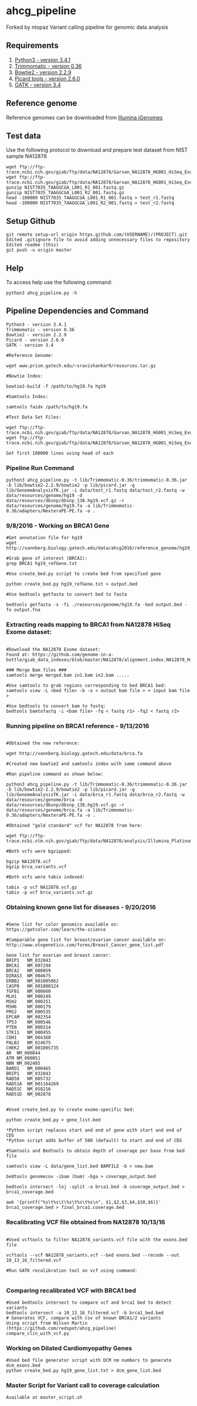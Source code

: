 # ahcg_pipeline
Forked by ntopaz
Variant calling pipeline for genomic data analysis

## Requirements

1. [Python3 - version 3.4.1](https://www.python.org/download/releases/3.4.1/)
2. [Trimmomatic - version 0.36](http://www.usadellab.org/cms/uploads/supplementary/Trimmomatic/Trimmomatic-0.36.zip)
3. [Bowtie2 - version 2.2.9](https://sourceforge.net/projects/bowtie-bio/files/bowtie2/2.2.9/)
4. [Picard tools - version 2.6.0](https://github.com/broadinstitute/picard/releases/download/2.6.0/picard.jar)
5. [GATK - version 3.4](https://software.broadinstitute.org/gatk/download/)

## Reference genome

Reference genomes can be downloaded from [Illumina iGenomes](http://support.illumina.com/sequencing/sequencing_software/igenome.html)

## Test data

Use the following protocol to download and prepare test dataset from NIST sample NA12878

```{sh}
wget ftp://ftp-trace.ncbi.nih.gov/giab/ftp/data/NA12878/Garvan_NA12878_HG001_HiSeq_Exome/NIST7035_TAAGGCGA_L001_R1_001.fastq.gz
wget ftp://ftp-trace.ncbi.nih.gov/giab/ftp/data/NA12878/Garvan_NA12878_HG001_HiSeq_Exome/NIST7035_TAAGGCGA_L001_R2_001.fastq.gz
gunzip NIST7035_TAAGGCGA_L001_R1_001.fastq.gz
gunzip NIST7035_TAAGGCGA_L001_R2_001.fastq.gz
head -100000 NIST7035_TAAGGCGA_L001_R1_001.fastq > test_r1.fastq
head -100000 NIST7035_TAAGGCGA_L001_R2_001.fastq > test_r2.fastq
```


## Setup Github
```{sh}
git remote setup-url origin https.github.com/(USERNAME)/(PROJECT).git
Edited .gitignore file to avoid adding unnecessary files to repository
Edited readme (this)
git push -u origin master 
```


## Help

To access help use the following command:

```{sh}
python3 ahcg_pipeline.py -h
```


## Pipeline Dependencies and Command
```{sh}
Python3 - version 3.4.1
Trimmomatic - version 0.36
Bowtie2 - version 2.2.9
Picard - version 2.6.0
GATK - version 3.4

#Reference Genome:
 
wget www.prism.gatech.edu/~sravishankar9/resources.tar.gz

#Bowtie Index: 

bowtie2-build -f /path/to/hg19.fa hg19

#Samtools Index:

samtools faidx /path/to/hg19.fa

#Test Data Set Files:

wget ftp://ftp-trace.ncbi.nih.gov/giab/ftp/data/NA12878/Garvan_NA12878_HG001_HiSeq_Exome/NIST7035_TAAGGCGA_L001_R1_001.fastq.gz
wget ftp://ftp-trace.ncbi.nih.gov/giab/ftp/data/NA12878/Garvan_NA12878_HG001_HiSeq_Exome/NIST7035_TAAGGCGA_L001_R2_001.fastq.gz

Get first 100000 lines using head of each

```

### Pipeline Run Command

```{sh}
python3 ahcg_pipeline.py -t lib/Trimmomatic-0.36/trimmomatic-0.36.jar -b lib/bowtie2-2.2.9/bowtie2 -p lib/picard.jar -g lib/GenomeAnalysisTK.jar -i data/test_r1.fastq data/test_r2.fastq -w data/resources/genome/hg19 -d data/resources/dbsnp/dbsnp_138.hg19.vcf.gz -r data/resources/genome/hg19.fa -a lib/Trimmomatic-0.36/adapters/NexteraPE-PE.fa -o .
```

### 9/8/2016 - Working on BRCA1 Gene  ###
```{sh}
#Get annotation file for hg19
wget http://vannberg.biology.gatech.edu/data/ahcg2016/reference_genome/hg19_refGene.txt

#Grab gene of interest (BRCA1):
grep BRCA1 hg19_refGene.txt

#Use create_bed.py script to create bed from specified gene

python create_bed.py hg19_refGene.txt > output.bed

#Use bedtools getfasta to convert bed to fasta

bedtools getfasta -s -fi ./resources/genome/hg19.fa -bed output.bed -fo output.fna

```


### Extracting reads mapping to BRCA1 from NA12878 HiSeq Exome dataset:
```{sh}

#Download the NA12878 Exome dataset:
Found at: https://github.com/genome-in-a-bottle/giab_data_indexes/blob/master/NA12878/alignment.index.NA12878_HiSeq_Exome_Garvan_GRCh37_09252015

### Merge Bam files ###
samtools merge merged.bam in1.bam in2.bam .....	

#Use samtools to grab regions corresponding to bed BRCA1 bed:
samtools view -L <bed file> -b -o < outout bam file > < input bam file >

#Use bedtools to convert bam to fastq:
bedtools bamtofastq -i <bam file> -fq < fastq r1> -fq2 < fastq r2>

```


### Running pipeline on BRCA1 reference - 9/13/2016
```{sh}

#Obtained the new reference:

wget http://vannberg.biology.gatech.edu/data/brca.fa

#Created new bowtie2 and samtools index with same command above

#Ran pipeline command as shown below:

python3 ahcg_pipeline.py -t lib/Trimmomatic-0.36/trimmomatic-0.36.jar -b lib/bowtie2-2.2.9/bowtie2 -p lib/picard.jar -g lib/GenomeAnalysisTK.jar -i data/brca_r1.fastq data/brca_r2.fastq -w data/resources/genome/brca -d data/resources/dbsnp/dbsnp_138.hg19.vcf.gz -r data/resources/genome/brca.fa -a lib/Trimmomatic-0.36/adapters/NexteraPE-PE.fa -o .
 
#Obtained "gold standard" vcf for NA12878 from here:

wget ftp://ftp-trace.ncbi.nlm.nih.gov/giab/ftp/data/NA12878/analysis/Illumina_PlatinumGenomes_NA12877_NA12878_09162015/hg19/8.0.1/NA12878/NA12878.vcf.gz

#Both vcfs were bgzipped:

bgzip NA12878.vcf
bgzip brca_variants.vcf

#Both vcfs were tabix indexed:

tabix -p vcf NA12878.vcf.gz
tabix -p vcf brca_variants.vcf.gz
```


### Obtaining known gene list for diseases - 9/20/2016
```{sh}

#Gene list for color genomics available on: 
https://getcolor.com/learn/the-science

#Comparable gene list for breast/ovarian cancer available on:
http://www.otogenetics.com/forms/Breast_Cancer_gene_list.pdf

Gene list for ovarian and breast cancer:
BRIP1	NM_032043
BRCA1	NM_007294
BRCA2	NM_000059
DIRAS3	NM_004675
ERBB2	NM_001005862
CASP8	NM_001080124
TGFB1	NM_000660
MLH1	NM_000249
MSH2	NM_000251
MSH6	NM_000179
PMS2	NM_000535
EPCAM	NM_002354
TP53	NM_000546
PTEN	NM_000314
STK11	NM_000455
CDH1	NM_004360
PALB2	NM_024675
CHEK2	NM_001005735
AR 	NM_000044
ATM	NM_000051
NBN	NM_002485
BARD1	NM_000465
BRIP1	NM_032043
RAD50	NM_005732
RAD51A	NM_001164269
RAD51C	NM_058216
RAD51D	NM_002878


#Used create_bed.py to create exome-specific bed:

python create_bed.py > gene_list.bed

*Python script replaces start and end of gene with start and end of CDS
*Python script adds buffer of 500 (default) to start and end of CDS

#Samtools and Bedtools to obtain depth of coverage per base from bed file

samtools view -L data/gene_list.bed BAMFILE -b > new.bam

bedtools genomecov -ibam (bam) -bga > coverage_output.bed

bedtools intersect -loj -split -a brca1.bed -b coverage_output.bed > brca1_coverage.bed

awk '{printf("%s\t%s\t\%s\t%s\t%s\n", $1,$2,$3,$4,$10,$6)}' brca1_coverage.bed > final_brca1.coverage.bed

```

### Recalibrating VCF file obtained from NA12878 10/13/16
```{sh}

#Used vcftools to filter NA12878_variants.vcf file with the exons.bed file

vcftools --vcf NA12878_variants.vcf --bed exons.bed --recode --out 10_13_16_filtered.vcf

#Run GATK recalibration tool on vcf using command:


```
### Comparing recalibrated VCF with BRCA1 bed 
```{sh}
#Used bedtools intersect to compare vcf and brca1 bed to detect variants
bedtools intersect -a 10_13_16_filtered.vcf -b brca1_bed.bed 
# Generates VCF, compare with csv of known BRCA1/2 variants
Using script from Wilson Martin (https://github.com/redspot/ahcg_pipeline) 
compare_clin_with_vcf.py
```

### Working on Dilated Cardiomyopathy Genes
```{sh}
#Used bed file generator script with DCM nm numbers to generate dcm_exons.bed
python create_bed.py hg19_gene_list.txt > dcm_gene_list.bed
```
### Master Script for Variant call to coverage calculation 
```{sh}
Available at master_script.sh
```

